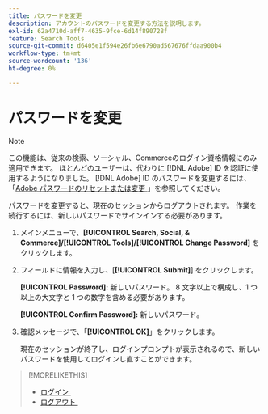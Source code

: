 ```yaml
---
title: パスワードを変更
description: アカウントのパスワードを変更する方法を説明します。
exl-id: 62a4710d-aff7-4635-9fce-6d14f890728f
feature: Search Tools
source-git-commit: d6405e1f594e26fb6e6790ad567676ffdaa900b4
workflow-type: tm+mt
source-wordcount: '136'
ht-degree: 0%

---
```


# パスワードを変更

<!-- Replace this with just a link to the DX page once we remove the legacy option? -->

>[!NOTE]
>
>この機能は、従来の検索、ソーシャル、Commerceのログイン資格情報にのみ適用できます。 ほとんどのユーザーは、代わりに [!DNL Adobe] ID を認証に使用するようになりました。 [!DNL Adobe] ID のパスワードを変更するには、「[Adobe パスワードのリセットまたは変更 &#x200B;](https://helpx.adobe.com/jp/manage-account/using/change-or-reset-password.html)」を参照してください。

パスワードを変更すると、現在のセッションからログアウトされます。 作業を続行するには、新しいパスワードでサインインする必要があります。

1. メインメニューで、**[!UICONTROL Search, Social, & Commerce]/[!UICONTROL Tools]/[!UICONTROL Change Password]** をクリックします。

1. フィールドに情報を入力し、[**[!UICONTROL Submit]**] をクリックします。

   **[!UICONTROL Password]:** 新しいパスワード。 8 文字以上で構成し、1 つ以上の大文字と 1 つの数字を含める必要があります。

   **[!UICONTROL Confirm Password]:** 新しいパスワード。

1. 確認メッセージで、「**[!UICONTROL OK]**」をクリックします。

   現在のセッションが終了し、ログインプロンプトが表示されるので、新しいパスワードを使用してログインし直すことができます。

>[!MORELIKETHIS]
>
>* [&#x200B; ログイン &#x200B;](/help/search-social-commerce/getting-started/sign-in.md)
>* [&#x200B; ログアウト &#x200B;](/help/search-social-commerce/getting-started/sign-out.md)
